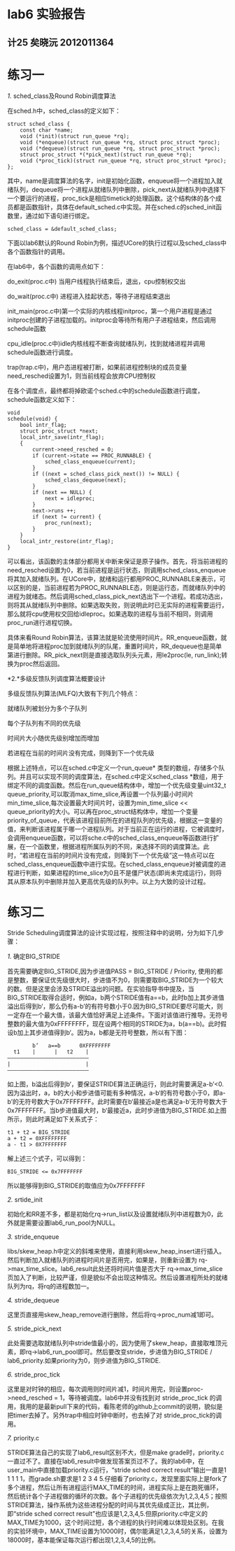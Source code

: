 lab6 实验报告
=======================
计25 矣晓沅 2012011364
-----------------------------------------
# 练习一
*1.*  sched_class及Round Robin调度算法

在sched.h中，sched_class的定义如下：

    struct sched_class {
        const char *name;
        void (*init)(struct run_queue *rq);
        void (*enqueue)(struct run_queue *rq, struct proc_struct *proc);
        void (*dequeue)(struct run_queue *rq, struct proc_struct *proc);
        struct proc_struct *(*pick_next)(struct run_queue *rq);
        void (*proc_tick)(struct run_queue *rq, struct proc_struct *proc);
    };
    
其中，name是调度算法的名字，init是初始化函数，enqueue将一个进程加入就绪队列，dequeue将一个进程从就绪队列中删除，pick_next从就绪队列中选择下一个要运行的进程，proc_tick是相应timetick的处理函数。这个结构体的各个成员都是函数指针，具体在default_sched.c中实现。并在sched.c的sched_init函数里，通过如下语句进行绑定。

    sched_class = &default_sched_class;
    
下面以lab6默认的Round Robin为例，描述UCore的执行过程以及sched_class中各个函数指针的调用。

在lab6中，各个函数的调用点如下：

do_exit(proc.c中) 当用户线程执行结束后，退出，cpu控制权交出

do_wait(proc.c中) 进程进入挂起状态，等待子进程结束退出

init_main(proc.c中)第一个实际的内核线程initproc，第一个用户进程是通过initproc创建的子进程加载的。initproc会等待所有用户子进程结束，然后调用schedule函数

cpu_idle(proc.c中)idle内核线程不断查询就绪队列，找到就绪进程并调用schedule函数进行调度。

trap(trap.c中)，用户态进程被打断，如果前进程控制块的成员变量need_resched设置为1，则当前线程会放弃CPU控制权

在各个调度点，最终都将掉欧诺个sched.c中的schedule函数进行调度，schedule函数定义如下：

    void
    schedule(void) {
        bool intr_flag;
        struct proc_struct *next;
        local_intr_save(intr_flag);
        {
            current->need_resched = 0;
            if (current->state == PROC_RUNNABLE) {
                sched_class_enqueue(current);
            }
            if ((next = sched_class_pick_next()) != NULL) {
                sched_class_dequeue(next);
            }
            if (next == NULL) {
                next = idleproc;
            }
            next->runs ++;
            if (next != current) {
                proc_run(next);
            }
        }
        local_intr_restore(intr_flag);
    }
    
可以看出，该函数的主体部分都用关中断来保证是原子操作。首先，将当前进程的need_resched设置为0，若当前进程是运行状态，则调用sched_class_enqueue将其加入就绪队列。在UCore中，就绪和运行都用PROC_RUNNABLE来表示，可以区别的是，当前进程若为PROC_RUNNABLE态，则是运行态，而就绪队列中的进程为就绪态。然后调用sched_class_pick_next选出下一个进程。若成功选出，则将其从就绪队列中删除。如果选取失败，则说明此时已无实际的进程需要运行，那么就将cpu使用权交回给idleproc。如果选取的进程与当前不相同，则调用proc_run进行进程切换。

具体来看Round Robin算法，该算法就是轮流使用时间片。RR_enqueue函数，就是简单地将进程proc加到就绪队列的队尾，重置时间片，RR_dequeue也是简单第进行删除。RR_pick_next则是直接选取队列头元素，用le2proc(le, run_link);转换为proc然后返回。


*2.*多级反馈队列调度算法概要设计    

多级反馈队列算法(MLFQ)大致有下列几个特点：

就绪队列被划分为多个子队列

每个子队列有不同的优先级

时间片大小随优先级别增加而增加

若进程在当前的时间片没有完成，则降到下一个优先级

根据上述特点，可以在sched.c中定义一个run_queue* 类型的数组，存储多个队列。并且可以实现不同的调度算法，在sched.c中定义sched_class *数组，用于绑定不同的调度函数。然后在run_queue结构体中，增加一个优先级变量uint32_t queue_priority,可以取消max_time_slice,再设置一个队列最小时间片min_time_slice,每次设置最大时间片时，设置为min_time_slice << queue_priority的大小。可以再在proc_struct结构体中，增加一个变量priority_of_queue，代表该进程目前所在的进程队列的优先级，根据这一变量的值，来判断该进程属于哪一个进程队列。对于当前正在运行的进程，它被调度时，会调用enqueue函数，可以将sche.c中的sched_class_enqueue等函数进行扩展，在一个函数里，根据进程所属队列的不同，来选择不同的调度算法。此时，“若进程在当前的时间片没有完成，则降到下一个优先级”这一特点可以在sched_class_enqueue函数中进行实现。在sched_class_enqueue对被调度的进程进行判断，如果进程的time_slice为0且不是僵尸状态(即尚未完成运行)，则将其从原本队列中删除并加入更高优先级的队列中。以上为大致的设计过程。


# 练习二

Stride Scheduling调度算法的设计实现过程，按照注释中的说明，分为如下几步骤：

*1.* 确定BIG_STRIDE

首先需要确定BIG_STRIDE,因为步进值PASS = BIG_STRIDE / Priority, 使用的都是整数，要保证优先级很大时，步进值不为0，则需要取BIG_STRIDE为一个较大的数。但是这里会涉及STRIDE溢出的问题。在实验指导书中提及，当BIG_STRIDE取得合适时，例如a，b两个STRIDE值有a==b，此时b加上其步进值溢出后得到b‘，那么仍有a-b’的有符号数小于0.因为BIG_STRIDE要尽可能大，则一定存在一个最大值，该最大值恰好满足上述条件。下面对该值进行推导。无符号整数的最大值为0xFFFFFFFF，现在设两个相同的STRIDE为a，b(a==b)。此时假设b加上其步进值得到b‘。因为a，b都是无符号整数，所以有下图：

            b’   a==b      0XFFFFFFFF
      t1    |      |   t2    |
    ——————————————————————————
    |                        | 
    ——————————————————————————
    
如上图，b溢出后得到b‘，要保证STRIDE算法正确运行，则此时需要满足a-b’<0.因为溢出时，a，b的大小和步进值可能有多种情况，a-b‘的有符号数小于0，即a-b’的无符号数大于0x7FFFFFFF。此时需要在b‘最接近a是也满足a-b’无符号数大于0x7FFFFFFF。当b步进值最大时，b‘最接近a，此时步进值为BIG_STRIDE.如上图所示，则此时满足如下关系式子：

    t1 + t2 = BIG_STRIDE
    a + t2 = 0XFFFFFFFF
    a - t1 > 0X7FFFFFFF
    
解上述三个式子，可以得到：

    BIG_STRIDE <= 0x7FFFFFFF
    
所以能够得到BIG_STRIDE的取值应为0x7FFFFFFF

*2.* srtide_init
 
初始化和RR差不多，都是初始化rq->run_list以及设置就绪队列中进程数为0，此外就是需要设置lab6_run_pool为NULL。

*3.* stride_enqueue

libs/skew_heap.h中定义的斜堆来使用，直接利用skew_heap_insert进行插入。然后判断加入就绪队列的进程时间片是否用完，如果是，则重新设置为 rq->max_time_slice。lab6_result此处还将时间片值是否大于 rq->max_time_slice页加入了判断，比较严谨，但是貌似不会出现这种情况。然后设置进程所处的就绪队列为rq，将rq的进程数加一。

*4.* stride_dequeue

这里页直接用skew_heap_remove进行删除，然后将rq->proc_num减1即可。

*5.* stride_pick_next

此处需要选取就绪队列中stride值最小的，因为使用了skew_heap，直接取堆顶元素，即rq->lab6_run_pool即可。然后要改变stride，步进值为BIG_STRIDE / lab6_priority.如果priority为0，则步进值为BIG_STRIDE.

*6.* stride_proc_tick

这里是对时钟的相应，每次调用则时间片减1，时间片用完，则设置proc->need_resched = 1，等待被调度。lab6中并没有找到对 stride_proc_tick 的调用，我用的是最新pull下来的代码，看陈老师的github上commit的说明，貌似是把timer去掉了。另外trap中相应时钟中断时，也去掉了对 stride_proc_tick的调用。

*7.* priority.c

STRIDE算法自己的实现了lab6_result区别不大，但是make grade时，priority.c一直过不了。直接在lab6_result中做发现答案页过不了。我的lab6中，在user_main中直接加载priority.c运行，“stride sched correct result”输出一直是1 1 1 1 1，而grade.sh要求是1 2 3 4 5.仔细看了priority.c，发现里面实际上是fork了多个进程，然后让所有进程运行MAX_TIME的时间，进程实际上是在跑死循环，然后统计各个子进程做的循环的次数。各个子进程的优先级依次为1,2,3,4,5；按照STRIDE算法，操作系统为这些进程分配的时间与其优先级成正比，其比例，即“stride sched correct result”也应该是1,2,3,4,5.但原priority.c中定义的MAX_TIME为1000，这个时间过短，各个进程的执行时间难以体现处区别。在我的实验环境中，MAX_TIME设置为10000时，偶尔能满足1,2,3,4,5的关系，设置为18000时，基本能保证每次运行都出现1,2,3,4,5的比例。
 
    


